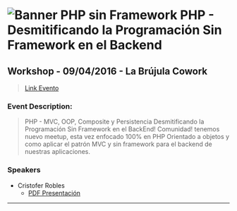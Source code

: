 ![Banner PHP sin Framework](https://s3.amazonaws.com/ivdevs/events-banners/meetup_php.jpg)
**PHP - Desmitificando la Programación Sin Framework en el Backend**
===================
## Workshop - 09/04/2016 - La Brújula Cowork
> <i class="icon-upload"></i>[Link Evento](http://www.meetup.com/es-ES/IV-DEVS/events/229973518/)

### <i class="icon-file"></i>Event Description:

>PHP - MVC, OOP, Composite y Persistencia
>Desmitificando la Programación Sin Framework en el BackEnd!
>Comunidad! tenemos nuevo meetup, esta vez enfocado 100% en PHP Orientado a objetos y como aplicar el patrón MVC y sin framework para el backend de nuestras aplicaciones.

 
### <i class="icon-folder-open"></i> Speakers

 - Cristofer Robles
   - [PDF Presentación](ppt.pdf)

----------